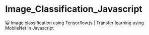 # Image_Classification_Javascript
😺 Image classification using Tensorflow.js | Transfer learning using MobileNet in Javascript 
